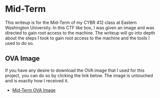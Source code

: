 # Mid-Term

This writeup is for the Mid-Term of my CYBR 412 class at Eastern Washington University. In this CTF like box, I was given an image and was directed to gain root access to the machine. The writeup will go into depth about the steps I took to gain root access to the machine and the tools I used to do so.

## OVA Image

If you have any desire to download the OVA image that I used for this project, you can do so by clicking the link below. The image is untouched and is exactly how I received it.

- [Mid-Term OVA Image](https://vms3.hthompson.dev/ova/cybr412-midterm/CYBR412Midterm.ova)
